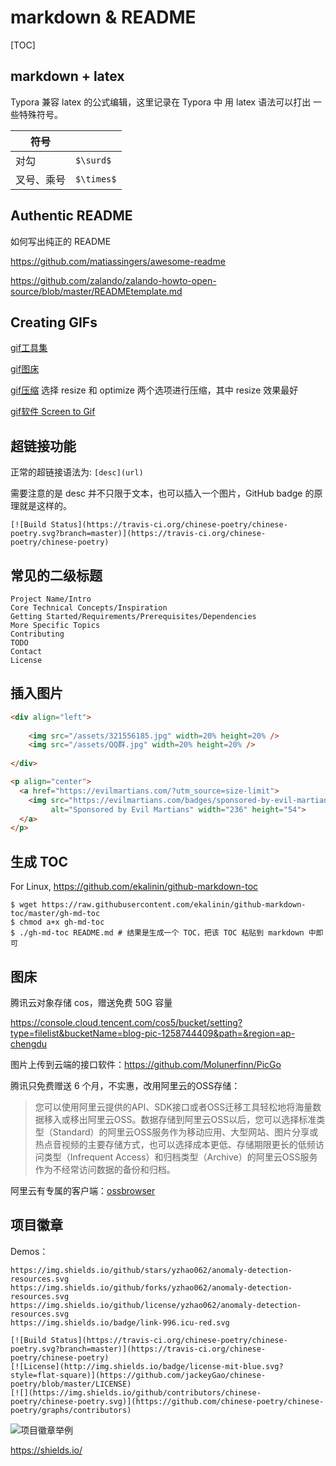 # markdown & README

[TOC]

## markdown + latex

Typora  兼容 latex 的公式编辑，这里记录在 Typora 中 用 latex 语法可以打出 一些特殊符号。

| 符号       |            |
| ---------- | ---------- |
| 对勾       | `$\surd$`  |
| 叉号、乘号 | `$\times$` |

## Authentic README

如何写出纯正的 README

https://github.com/matiassingers/awesome-readme

https://github.com/zalando/zalando-howto-open-source/blob/master/READMEtemplate.md

## Creating GIFs

[gif工具集](<https://github.com/matiassingers/awesome-readme#creating-gifs>)

[gif图床](<https://giphy.com/>)

[gif压缩](<https://ezgif.com/>) 选择 resize 和 optimize 两个选项进行压缩，其中 resize 效果最好

[gif软件 Screen to Gif ](<https://www.screentogif.com/>)

## 超链接功能

正常的超链接语法为: `[desc](url)`

需要注意的是 desc 并不只限于文本，也可以插入一个图片，GitHub badge 的原理就是这样的。

```
[![Build Status](https://travis-ci.org/chinese-poetry/chinese-poetry.svg?branch=master)](https://travis-ci.org/chinese-poetry/chinese-poetry)
```

## 常见的二级标题

```
Project Name/Intro
Core Technical Concepts/Inspiration
Getting Started/Requirements/Prerequisites/Dependencies
More Specific Topics
Contributing
TODO
Contact
License
```

## 插入图片

```html
<div align="left">
    
    <img src="/assets/321556185.jpg" width=20% height=20% />
    <img src="/assets/QQ群.jpg" width=20% height=20% />
    
</div>

<p align="center">
  <a href="https://evilmartians.com/?utm_source=size-limit">
    <img src="https://evilmartians.com/badges/sponsored-by-evil-martians.svg"
         alt="Sponsored by Evil Martians" width="236" height="54">
  </a>
</p>

```

## 生成 TOC

For Linux, https://github.com/ekalinin/github-markdown-toc

```shell
$ wget https://raw.githubusercontent.com/ekalinin/github-markdown-toc/master/gh-md-toc
$ chmod a+x gh-md-toc
$ ./gh-md-toc README.md # 结果是生成一个 TOC，把该 TOC 粘贴到 markdown 中即可
```

## 图床

腾讯云对象存储 cos，赠送免费 50G 容量

https://console.cloud.tencent.com/cos5/bucket/setting?type=filelist&bucketName=blog-pic-1258744409&path=&region=ap-chengdu

图片上传到云端的接口软件：https://github.com/Molunerfinn/PicGo

腾讯只免费赠送 6 个月，不实惠，改用阿里云的OSS存储：

> 您可以使用阿里云提供的API、SDK接口或者OSS迁移工具轻松地将海量数据移入或移出阿里云OSS。数据存储到阿里云OSS以后，您可以选择标准类型（Standard）的阿里云OSS服务作为移动应用、大型网站、图片分享或热点音视频的主要存储方式，也可以选择成本更低、存储期限更长的低频访问类型（Infrequent Access）和归档类型（Archive）的阿里云OSS服务作为不经常访问数据的备份和归档。

阿里云有专属的客户端：[ossbrowser](http://gosspublic.alicdn.com/oss-browser/1.9.1/oss-browser-win32-x64.zip?spm=a2c4g.11186623.2.10.42741144jhrm9W&file=oss-browser-win32-x64.zip)

## 项目徽章

Demos：

```
https://img.shields.io/github/stars/yzhao062/anomaly-detection-resources.svg
https://img.shields.io/github/forks/yzhao062/anomaly-detection-resources.svg
https://img.shields.io/github/license/yzhao062/anomaly-detection-resources.svg
https://img.shields.io/badge/link-996.icu-red.svg

[![Build Status](https://travis-ci.org/chinese-poetry/chinese-poetry.svg?branch=master)](https://travis-ci.org/chinese-poetry/chinese-poetry)
[![License](http://img.shields.io/badge/license-mit-blue.svg?style=flat-square)](https://github.com/jackeyGao/chinese-poetry/blob/master/LICENSE)
[![](https://img.shields.io/github/contributors/chinese-poetry/chinese-poetry.svg)](https://github.com/chinese-poetry/chinese-poetry/graphs/contributors)
```

![项目徽章举例](https://img.shields.io/github/license/wansho/Last-Statement-of-Death-Row.svg)

https://shields.io/


